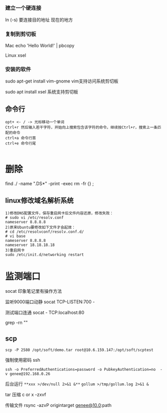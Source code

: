 ### 建立一个硬连接

ln (-s) 要连接目的地址  现在的地方

### 复制到剪切板

 Mac   echo 'Hello World!' | pbcopy

Linux    xsel



### 安装的软件

sudo apt-get install vim-gnome vim支持访问系统剪切板

sudo apt install xsel 系统支持剪切板



## 命令行

```
opt+ <- / -> 光标移动一个单词
Ctrl+r 然后输入若干字符，开始向上搜索包含该字符的命令，继续按Ctrl+r，搜索上一条匹配的命令
ctrl+a 命令行首
ctrl+e 命令行尾


```

# 删除

 find ./ -name ".DS*" -print -exec rm -fr {} \;





## linux修改域名解析系统

```
1)修改DNS配置文件，保存重启网卡后文件内容还原，修改失败：
# sudo vi /etc/resolv.conf
nameserver 8.8.8.8
2)原来Ubuntu要修改如下文件才会起效：
# cd /etc/resolvconf/resolv.conf.d/
# vi base
nameserver 8.8.8.8
nameserver 18.18.18.18
3)重启网卡
sudo /etc/init.d/networking restart
```



# 监测端口 

socat 印象笔记里有操作方法

监听9000端口动静 socat TCP-LISTEN:700 -

测试端口连通 socat - TCP:localhost:80





grep -rn ""



## scp

```
scp -P 2580 /opt/soft/demo.tar root@10.6.159.147:/opt/soft/scptest
```


强制使用密码 ssh

`ssh -o PreferredAuthentications=password -o PubkeyAuthentication=no  -v genee@192.168.0.26`



后台运行 `**xxx >/dev/null 2>&1 &**` `gollum >/tmp/gollum.log 2>&1 &`

tar 压缩   c or x  -zxvf

传输文件   rsync -azvP  origintarget genee@10.0:path
